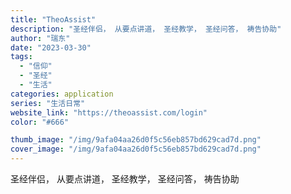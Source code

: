 ```yaml
---
title: "TheoAssist"
description: "圣经伴侣， 从要点讲道， 圣经教学， 圣经问答， 祷告协助"
author: "瑞东"
date: "2023-03-30"
tags:
  - "信仰"
  - "圣经"
  - "生活"
categories: application
series: "生活日常"
website_link: "https://theoassist.com/login"
color: "#666"

thumb_image: "/img/9afa04aa26d0f5c56eb857bd629cad7d.png"
cover_image: "/img/9afa04aa26d0f5c56eb857bd629cad7d.png"
---
```


圣经伴侣， 从要点讲道， 圣经教学， 圣经问答， 祷告协助